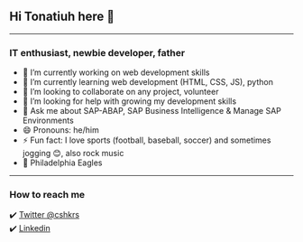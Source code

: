 ## Hi Tonatiuh here 👋
---
### IT enthusiast, newbie developer, father

- 🔭 I’m currently working on web development skills
- 🌱 I’m currently learning web development (HTML, CSS, JS), python
- 👯 I’m looking to collaborate on any project, volunteer
- 🤔 I’m looking for help with growing my development skills
- 💬 Ask me about SAP-ABAP, SAP Business Intelligence & Manage SAP Environments
- 😄 Pronouns: he/him
- ⚡ Fun fact: I love sports (football, baseball, soccer) and sometimes jogging :blush:, also rock music
- :football: Philadelphia Eagles

---
### How to reach me
:heavy_check_mark: [Twitter @cshkrs](https://twitter.com/cshkrs)
\
:heavy_check_mark: [Linkedin](https://www.linkedin.com/in/t-morales)